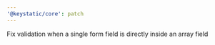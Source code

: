 ```yaml
---
'@keystatic/core': patch
---
```


Fix validation when a single form field is directly inside an array field
